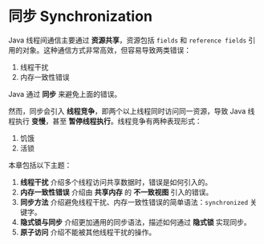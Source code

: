 # 同步 Synchronization


Java 线程间通信主要通过 **资源共享**，资源包括 `fields` 和 `reference fields` 引用的对象。这种通信方式非常高效，但容易导致两类错误：

1. 线程干扰
2. 内存一致性错误

Java 通过 **同步** 来避免上面的错误。

然而，同步会引入 **线程竞争**，即两个以上线程同时访问同一资源，导致 Java 线程执行 **变慢**，甚至 **暂停线程执行**。线程竞争有两种表现形式：

1. 饥饿
2. 活锁

本章包括以下主题：

1. **线程干扰** 介绍多个线程访问共享数据时，错误是如何引入的。
2. **内存一致性错误** 介绍由 **共享内存** 的 **不一致视图** 引入的错误。
3. **同步方法** 介绍避免线程干扰、内存一致性错误的简单语法：`synchronized` 关键字。
4. **隐式锁与同步** 介绍更加通用的同步语法，描述如何通过 **隐式锁** 实现同步。
5. **原子访问** 介绍不能被其他线程干扰的操作。
